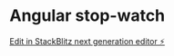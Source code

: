 # Angular stop-watch

[Edit in StackBlitz next generation editor ⚡️](https://stackblitz.com/~/github.com/Aditya621/stop-watch)
